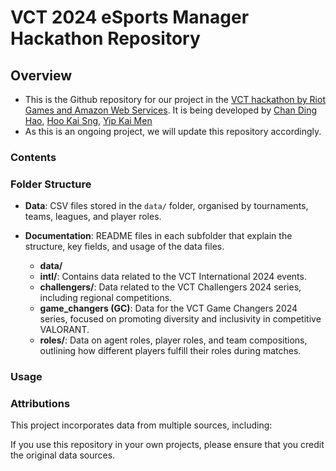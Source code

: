 # VCT 2024 eSports Manager Hackathon Repository

## Overview
- This is the Github repository for our project in the [VCT hackathon by Riot Games and Amazon Web Services](https://vcthackathon.devpost.com). It is being developed by [Chan Ding Hao](https://www.linkedin.com/in/dhchan/), [Hoo Kai Sng](https://www.linkedin.com/in/kai-sng-hoo-081a3622a/), [Yip Kai Men](https://www.linkedin.com/in/yipkaimen/)
- As this is an ongoing project, we will update this repository accordingly. 

### Contents

### Folder Structure
- **Data**: CSV files stored in the `data/` folder, organised by tournaments, teams, leagues, and player roles.
- **Documentation**: README files in each subfolder that explain the structure, key fields, and usage of the data files.

  - **data/**
  - **intl/**: Contains data related to the VCT International 2024 events.
  - **challengers/**: Data related to the VCT Challengers 2024 series, including regional competitions.
  - **game_changers (GC)**: Data for the VCT Game Changers 2024 series, focused on promoting diversity and inclusivity in competitive VALORANT.
  - **roles/**: Data on agent roles, player roles, and team compositions, outlining how different players fulfill their roles during matches.

### Usage

### Attributions

This project incorporates data from multiple sources, including:

If you use this repository in your own projects, please ensure that you credit the original data sources.

